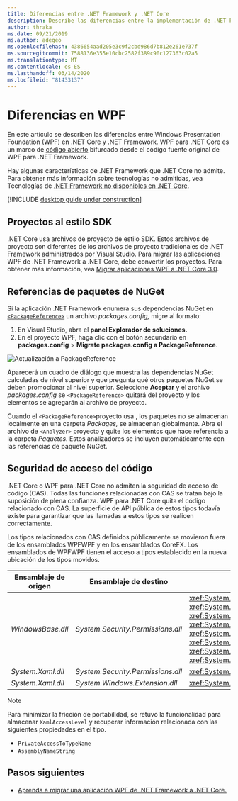 ```yaml
---
title: Diferencias entre .NET Framework y .NET Core
description: Describe las diferencias entre la implementación de .NET Framework de Windows Presentation Foundation (WPF) y .NET Core WPF. Al migrar la aplicación, debe tener en cuenta estas incompatibilidades.
author: thraka
ms.date: 09/21/2019
ms.author: adegeo
ms.openlocfilehash: 4386654aad205e3c9f2cbd986d7b812e261e737f
ms.sourcegitcommit: 7588136e355e10cbc2582f389c90c127363c02a5
ms.translationtype: MT
ms.contentlocale: es-ES
ms.lasthandoff: 03/14/2020
ms.locfileid: "81433137"
---
```

# <a name="differences-in-wpf"></a>Diferencias en WPF

En este artículo se describen las diferencias entre Windows Presentation Foundation (WPF) en .NET Core y .NET Framework. WPF para .NET Core es un marco de [código abierto](https://github.com/dotnet/wpf) bifurcado desde el código fuente original de WPF para .NET Framework.

Hay algunas características de .NET Framework que .NET Core no admite. Para obtener más información sobre tecnologías no admitidas, vea Tecnologías de [.NET Framework no disponibles en .NET Core](../../core/porting/net-framework-tech-unavailable.md).

[!INCLUDE [desktop guide under construction](../../../includes/desktop-guide-preview-note.md)]

## <a name="sdk-style-projects"></a>Proyectos al estilo SDK

.NET Core usa archivos de proyecto de estilo SDK. Estos archivos de proyecto son diferentes de los archivos de proyecto tradicionales de .NET Framework administrados por Visual Studio. Para migrar las aplicaciones WPF de .NET Framework a .NET Core, debe convertir los proyectos. Para obtener más información, vea [Migrar aplicaciones WPF a .NET Core 3.0](convert-project-from-net-framework.md).

## <a name="nuget-package-references"></a>Referencias de paquetes de NuGet

Si la aplicación .NET Framework enumera sus dependencias NuGet en [`<PackageReference>`](/nuget/consume-packages/package-references-in-project-files) un archivo *packages.config,* migre al formato:

1. En Visual Studio, abra el **panel Explorador de soluciones.**
1. En el proyecto WPF, haga clic con el botón secundario en **packages.config** > **Migrate packages.config a PackageReference**.

![Actualización a PackageReference](media/differences-from-net-framework/package-reference-migration.png)

Aparecerá un cuadro de diálogo que muestra las dependencias NuGet calculadas de nivel superior y que pregunta qué otros paquetes NuGet se deben promocionar al nivel superior. Seleccione **Aceptar** y el archivo *packages.config* se `<PackageReference>` quitará del proyecto y los elementos se agregarán al archivo de proyecto.

Cuando el `<PackageReference>`proyecto usa , los paquetes no se almacenan localmente en una carpeta *Packages,* se almacenan globalmente. Abra el archivo de `<Analyzer>` proyecto y quite los elementos que hace referencia a la carpeta *Paquetes.* Estos analizadores se incluyen automáticamente con las referencias de paquete NuGet.

## <a name="code-access-security"></a>Seguridad de acceso del código

.NET Core o WPF para .NET Core no admiten la seguridad de acceso de código (CAS). Todas las funciones relacionadas con CAS se tratan bajo la suposición de plena confianza. WPF para .NET Core quita el código relacionado con CAS. La superficie de API pública de estos tipos todavía existe para garantizar que las llamadas a estos tipos se realicen correctamente.

Los tipos relacionados con CAS definidos públicamente se movieron fuera de los ensamblados WPFWPF y en los ensamblados CoreFX. Los ensamblados de WPFWPF tienen el acceso a tipos establecido en la nueva ubicación de los tipos movidos.

| Ensamblaje de origen | Ensamblaje de destino | Tipo                |
| --------------- | --------------- | ------------------- |
| *WindowsBase.dll* | *System.Security.Permissions.dll* | <xref:System.Security.Permissions.MediaPermission> <br /> <xref:System.Security.Permissions.MediaPermissionAttribute> <br /> <xref:System.Security.Permissions.MediaPermissionAudio> <br /> <xref:System.Security.Permissions.MediaPermissionImage> <br /> <xref:System.Security.Permissions.MediaPermissionVideo> <br /> <xref:System.Security.Permissions.WebBrowserPermission> <br /> <xref:System.Security.Permissions.WebBrowserPermissionAttribute> <br /> <xref:System.Security.Permissions.WebBrowserPermissionLevel> |
| *System.Xaml.dll* | *System.Security.Permissions.dll* | <xref:System.Xaml.Permissions.XamlLoadPermission> |
| *System.Xaml.dll* | *System.Windows.Extension.dll*    | <xref:System.Xaml.Permissions.XamlAccessLevel><br/> |

> [!NOTE]
> Para minimizar la fricción de portabilidad, se retuvo la funcionalidad para almacenar `XamlAccessLevel` y recuperar información relacionada con las siguientes propiedades en el tipo.
>
> - `PrivateAccessToTypeName`
> - `AssemblyNameString`

## <a name="next-steps"></a>Pasos siguientes

- [Aprenda a migrar una aplicación WPF de .NET Framework a .NET Core.](convert-project-from-net-framework.md)
